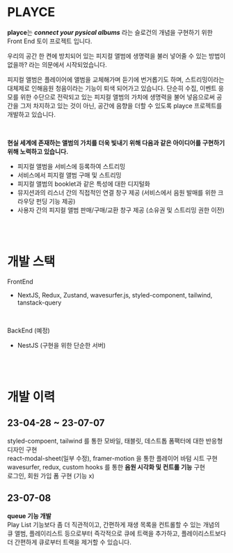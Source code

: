 # PLAYCE
**playce**는 ***connect your pysical albums*** 라는 슬로건의 개념을 구현하기 위한
Front End 토이 프로젝트 입니다. <br/>

우리의 공간 한 켠에 방치되어 있는 피지컬 앨범에 생명력을 불러 넣어줄 수 있는 방법이 없을까? 라는 의문에서 시작되었습니다. <br/>

피지컬 앨범은 플레이어에 앨범을 교체해가며 듣기에 번거롭기도 하며, 스트리밍이라는 대체제로 인해음원 청음이라는 기능이 퇴색 되어가고 있습니다. 단순히 수집, 이벤트 응모를 위한 수단으로 전락되고 있는 피지컬 앨범의 가치에 생명력을 불어 넣음으로써 공간을 그저 차지하고 있는 것이 아닌, 공간에 음향을 더할 수 있도록 playce 프로젝트를 개발하고 있습니다.

<br/>


**현실 세계에 존재하는 앨범의 가치를 더욱 빛내기 위해 다음과 같은 아이디어를 구현하기 위해 노력하고 있습니다.**

- 피지컬 앨범을 서비스에 등록하여 스트리밍
- 서비스에서 피지컬 앨범 구매 및 스트리밍
- 피지컬 앨범의 booklet과 같은 특성에 대한 디지털화 
- 뮤지션과의 리스너 간의 직접적인 연결 창구 제공 (서비스에서 음원 발매를 위한 크라우당 펀딩 기능 제공)
- 사용자 간의 피지컬 앨범 판매/구매/교환 창구 제공 (소유권 및 스트리밍 권한 이전)

<br/>
<br/>

# 개발 스택
FrontEnd 
- NextJS, Redux, Zustand, wavesurfer.js, styled-component, tailwind, tanstack-query

<br/>

BackEnd (예정)
- NestJS (구현을 위한 단순한 서버)

<br/>
<br/>


# 개발 이력
## 23-04-28 ~ 23-07-07
styled-compoent, tailwind 를 통한 모바일, 태블릿, 데스트톱 폼팩터에 대한 반응형 디자인 구현 <br/>
react-modal-sheet(일부 수정), framer-motion 을 통한 플레이어 바텀 시트 구현 <br/>
wavesurfer, redux, custom hooks 를 통한 **음원 시각화 및 컨트롤 기능** 구현 <br/> 
로그인, 회원 가입 폼 구현 (기능 x)

## 23-07-08
**queue 기능 개발** <br/>
Play List 기능보다 좀 더 직관적이고, 간편하게 재생 목록을 컨트롤할 수 있는 개념의 큐
앨범, 플레이리스트 등으로부터 즉각적으로 큐에 트랙을 추가하고, 플레이리스트보다 더 간편하게 큐로부터 트랙을 제거할 수 있습니다.
